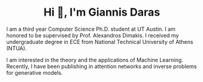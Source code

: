<h1 align="center">Hi 👋, I'm Giannis Daras </h1>
I am a third year Computer Science Ph.D. student at UT Austin. I am honored to be supervised by Prof. Alexandros Dimakis. I received my undergraduate degree in ECE from National Technical University of Athens (NTUA).

I am interested in the theory and the applications of Machine Learning. Recently, I have been publishing in attention networks and inverse problems for generative models.


